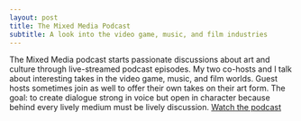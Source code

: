 ```yaml
---
layout: post
title: The Mixed Media Podcast
subtitle: A look into the video game, music, and film industries
---
```


The Mixed Media podcast starts passionate discussions about art and culture through live-streamed podcast episodes. My two co-hosts and I talk about interesting takes in the video game, music, and film worlds. Guest hosts sometimes join as well to offer their own takes on their art form. The goal: to create dialogue strong in voice but open in character because behind every lively medium must be lively discussion.
[Watch the podcast](https://www.auriela.co/mixed-media-podcast)

